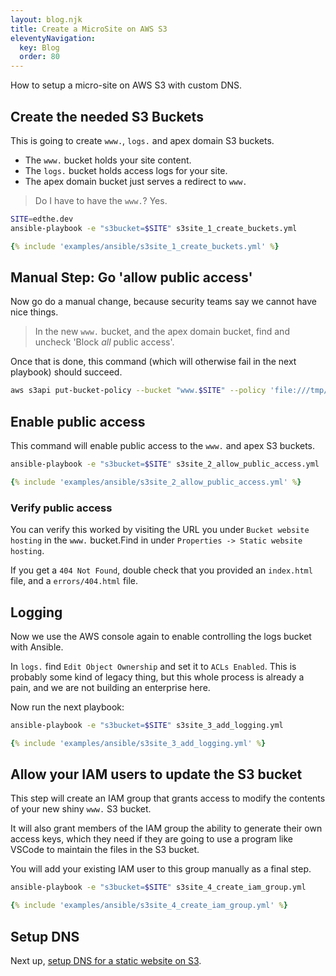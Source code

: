 ```yaml
---
layout: blog.njk
title: Create a MicroSite on AWS S3
eleventyNavigation:
  key: Blog 
  order: 80
---
```


How to setup a micro-site on AWS S3 with custom DNS.

## Create the needed S3 Buckets

This is going to create `www.`, `logs.` and apex domain S3 buckets.

- The `www.` bucket holds your site content.
- The `logs.` bucket holds access logs for your site.
- The apex domain bucket just serves a redirect to `www.`

> Do I have to have the `www.`? Yes.

```bash
SITE=edthe.dev
ansible-playbook -e "s3bucket=$SITE" s3site_1_create_buckets.yml
```

```yaml
{% include 'examples/ansible/s3site_1_create_buckets.yml' %}
```

## Manual Step: Go 'allow public access'

Now go do a manual change, because security teams say we cannot have nice things.

> In the new `www.` bucket, and the apex domain bucket, find and uncheck 'Block *all* public access'.

Once that is done, this command (which will otherwise fail in the next playbook) should succeed.

```bash
aws s3api put-bucket-policy --bucket "www.$SITE" --policy 'file:///tmp/www.edthe.dev.acl.json'
```

## Enable public access 

This command will enable public access to the `www.` and apex S3 buckets.

```bash
ansible-playbook -e "s3bucket=$SITE" s3site_2_allow_public_access.yml
```

```yaml
{% include 'examples/ansible/s3site_2_allow_public_access.yml' %}
```

### Verify public access

You can verify this worked by visiting the URL you under `Bucket website hosting` in the `www.` bucket.Find in under `Properties -> Static website hosting`.

If you get a `404 Not Found`, double check that you provided an `index.html` file, and a `errors/404.html` file.

## Logging

Now we use the AWS console again to enable controlling the logs bucket with Ansible. 

In `logs.` find `Edit Object Ownership` and set it to `ACLs Enabled`.
This is probably some kind of legacy thing, but this whole process is already a pain, and we are not building an enterprise here.

Now run the next playbook:

```bash
ansible-playbook -e "s3bucket=$SITE" s3site_3_add_logging.yml
```

```yaml
{% include 'examples/ansible/s3site_3_add_logging.yml' %}
```


## Allow your IAM users to update the S3 bucket

This step will create an IAM group that grants access to modify the contents of your new shiny `www.` S3 bucket. 

It will also grant members of the IAM group the ability to generate their own access keys, which they need if they are going to use a program like VSCode to maintain the files in the S3 bucket.

You will add your existing IAM user to this group manually as a final step.

```bash
ansible-playbook -e "s3bucket=$SITE" s3site_4_create_iam_group.yml
```

```yaml
{% include 'examples/ansible/s3site_4_create_iam_group.yml' %}
```

## Setup DNS

Next up, [setup DNS for a static website on S3](/blog/s3/dns/).
